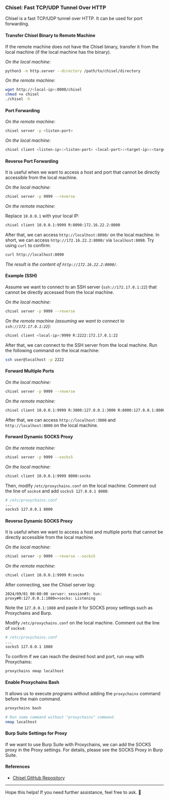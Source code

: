 ### Chisel: Fast TCP/UDP Tunnel Over HTTP

Chisel is a fast TCP/UDP tunnel over HTTP. It can be used for port forwarding.

#### Transfer Chisel Binary to Remote Machine

If the remote machine does not have the Chisel binary, transfer it from the local machine (if the local machine has the binary).

_On the local machine:_

```bash
python3 -m http.server --directory /path/to/chisel/directory
```

_On the remote machine:_

```bash
wget http://<local-ip>:8000/chisel
chmod +x chisel
./chisel -h
```

#### Port Forwarding

_On the remote machine:_

```bash
chisel server -p <listen-port>
```

_On the local machine:_

```bash
chisel client <listen-ip>:<listen-port> <local-port>:<target-ip>:<target-port>
```

#### Reverse Port Forwarding

It is useful when we want to access a host and port that cannot be directly accessible from the local machine.

_On the local machine:_

```bash
chisel server -p 9999 --reverse
```

_On the remote machine:_

Replace `10.0.0.1` with your local IP:

```bash
chisel client 10.0.0.1:9999 R:8090:172.16.22.2:8000
```

After that, we can access `http://localhost:8090/` on the local machine. In short, we can access `http://172.16.22.2:8000/` via `localhost:8090`. Try using `curl` to confirm:

```bash
curl http://localhost:8090
```

_The result is the content of `http://172.16.22.2:8000/`._

#### Example (SSH)

Assume we want to connect to an SSH server (`ssh://172.17.0.1:22`) that cannot be directly accessed from the local machine.

_On the local machine:_

```bash
chisel server -p 9999 --reverse
```

_On the remote machine (assuming we want to connect to `ssh://172.17.0.1:22`):_

```bash
chisel client <local-ip>:9999 R:2222:172.17.0.1:22
```

After that, we can connect to the SSH server from the local machine. Run the following command on the local machine:

```bash
ssh user@localhost -p 2222
```

#### Forward Multiple Ports

_On the local machine:_

```bash
chisel server -p 9999 --reverse
```

_On the remote machine:_

```bash
chisel client 10.0.0.1:9999 R:3000:127.0.0.1:3000 R:8000:127.0.0.1:8000
```

After that, we can access `http://localhost:3000` and `http://localhost:8000` on the local machine.

#### Forward Dynamic SOCKS Proxy

_On the remote machine:_

```bash
chisel server -p 9999 --socks5
```

_On the local machine:_

```bash
chisel client 10.0.0.1:9999 8000:socks
```

Then, modify `/etc/proxychains.conf` on the local machine. Comment out the line of `socks4` and add `socks5 127.0.0.1 8000`:

```bash
# /etc/proxychains.conf
...
socks5 127.0.0.1 8000
```

#### Reverse Dynamic SOCKS Proxy

It is useful when we want to access a host and multiple ports that cannot be directly accessible from the local machine.

_On the local machine:_

```bash
chisel server -p 9999 --reverse --socks5
```

_On the remote machine:_

```bash
chisel client 10.0.0.1:9999 R:socks
```

After connecting, see the Chisel server log:

```
2024/09/01 00:00:00 server: session#3: tun: proxy#R:127.0.0.1:1080=>socks: Listening
```

Note the `127.0.0.1:1080` and paste it for SOCKS proxy settings such as Proxychains and Burp.

Modify `/etc/proxychains.conf` on the local machine. Comment out the line of `socks4`:

```bash
# /etc/proxychains.conf
...
socks5 127.0.0.1 1080
```

To confirm if we can reach the desired host and port, run `nmap` with Proxychains:

```bash
proxychains nmap localhost
```

#### Enable Proxychains Bash

It allows us to execute programs without adding the `proxychains` command before the main command.

```bash
proxychains bash

# Run some command without "proxychains" command.
nmap localhost
```

#### Burp Suite Settings for Proxy

If we want to use Burp Suite with Proxychains, we can add the SOCKS proxy in the Proxy settings. For details, please see the SOCKS Proxy in Burp Suite.

#### References

- [Chisel GitHub Repository](https://github.com/jpillora/chisel)

---

Hope this helps! If you need further assistance, feel free to ask. 🚀
